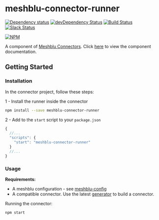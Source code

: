 # meshblu-connector-runner

[![Dependency status](http://img.shields.io/david/octoblu/meshblu-connector-runner.svg?style=flat)](https://david-dm.org/octoblu/meshblu-connector-runner)
[![devDependency Status](http://img.shields.io/david/dev/octoblu/meshblu-connector-runner.svg?style=flat)](https://david-dm.org/octoblu/meshblu-connector-runner#info=devDependencies)
[![Build Status](http://img.shields.io/travis/octoblu/meshblu-connector-runner.svg?style=flat&branch=master)](https://travis-ci.org/octoblu/meshblu-connector-runner)
[![Slack Status](http://community-slack.octoblu.com/badge.svg)](http://community-slack.octoblu.com)

[![NPM](https://nodei.co/npm/meshblu-connector-runner.svg?style=flat)](https://npmjs.org/package/meshblu-connector-runner)

A component of [Meshblu Connectors](https://meshblu-connectors.readme.io). Click [here](https://meshblu-connectors.readme.io/docs/connector-runner) to view the component documentation.

## Getting Started

### Installation

In the connector project, follow these steps:

1 - Install the runner inside the connector

```bash
npm install --save meshblu-connector-runner
```

2 - Add to the `start` script to your `package.json`

```js
{
  //...
  "scripts": {
    "start": "meshblu-connector-runner"
  }
  //...
}
```

### Usage

**Requirements:**
* A meshblu configuration - see [meshblu-config](https://github.com/meshblu-config)
* A compatible connector. Use the latest [generator](https://github.com/octoblu/generator-meshblu-connector) to build a connector.

Running the connector:

```bash
npm start
```
